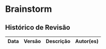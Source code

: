 # Brainstorm

## Histórico de Revisão

| Data  | Versão | Descrição | Autor(es) |
|-------|--------|-----------|-----------|
